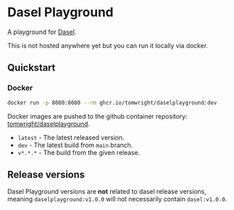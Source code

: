 # Dasel Playground

A playground for [Dasel](https://github.com/TomWright/dasel).

This is not hosted anywhere yet but you can run it locally via docker.

## Quickstart

### Docker
```bash
docker run -p 8080:8080 --rm ghcr.io/tomwright/daselplayground:dev
```

Docker images are pushed to the github container repository: [tomwright/daselplayground](https://github.com/users/TomWright/packages/container/package/daselplayground).

- `latest` - The latest released version.
- `dev` - The latest build from `main` branch.
- `v*.*.*` - The build from the given release.

## Release versions

Dasel Playground versions are **not** related to dasel release versions, meaning `daselplayground:v1.0.0` will not necessarily contain `dasel:v1.0.0`.
